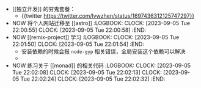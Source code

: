 - [[独立开发]] 的穷鬼套餐：
	- {{twitter https://twitter.com/lvwzhen/status/1697436312125747297}}
- NOW 将个人网站迁移至 [[astro]]
  :LOGBOOK:
  CLOCK: [2023-09-05 Tue 22:00:55]
  CLOCK: [2023-09-05 Tue 22:00:58]
  :END:
- NOW [[remix-project]] 学习
  :LOGBOOK:
  CLOCK: [2023-09-05 Tue 22:01:50]
  CLOCK: [2023-09-05 Tue 22:01:54]
  :END:
	- 安装依赖的时候会报 `node-gyp` 相关错误，全局安装这个依赖可以解决
	-
- NOW 练习关于 [[monad]] 的相关代码
  :LOGBOOK:
  CLOCK: [2023-09-05 Tue 22:02:08]
  CLOCK: [2023-09-05 Tue 22:02:13]
  CLOCK: [2023-09-05 Tue 22:02:24]
  CLOCK: [2023-09-05 Tue 22:02:32]
  :END: